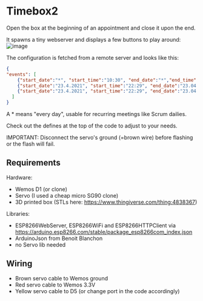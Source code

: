 # Timebox2

Open the box at the beginning of an appointment  and close it upon the end.

It spawns a tiny webserver and displays a few buttons to play around:
![image](https://user-images.githubusercontent.com/14030572/115965508-e2aa8400-a529-11eb-8280-4dfb74f9c76d.png)


The configuration is fetched from a remote server and looks like this:
```json
{
"events": [
    {"start_date":"*", "start_time":"10:30", "end_date":"*","end_time":"11:00"},
    {"start_date":"23.4.2021", "start_time":"22:29", "end_date":"23.04.2021","end_time":"22:30"},
    {"start_date":"23.4.2021", "start_time":"22:29", "end_date":"23.04.2021","end_time":"22:30"}
  ]
}
```
A * means "every day", usable for recurring meetings like Scrum dailies.

Check out the defines at the top of the code to adjust to your needs.

IMPORTANT: Disconnect the servo's ground (=brown wire) before flashing or the flash will fail.

## Requirements

Hardware:

- Wemos D1 (or clone)
- Servo (I used a cheap micro SG90 clone)
- 3D printed box (STLs here: https://www.thingiverse.com/thing:4838367)

Libraries:

- ESP8266WebServer, ESP8266WiFi and ESP8266HTTPClient via https://arduino.esp8266.com/stable/package_esp8266com_index.json
- ArduinoJson from Benoit Blanchon
- no Servo lib needed

## Wiring

- Brown servo cable to Wemos ground
- Red servo cable to Wemos 3.3V
- Yellow servo cable to D5 (or change port in the code accordingly)
